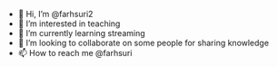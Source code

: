 - 👋 Hi, I’m @farhsuri2
- 👀 I’m interested in teaching
- 🌱 I’m currently learning streaming
- 💞️ I’m looking to collaborate on some people for sharing knowledge
- 📫 How to reach me @farhsuri

<!---
farhsuri2/farhsuri2 is a ✨ special ✨ repository because its `README.md` (this file) appears on your GitHub profile.
You can click the Preview link to take a look at your changes.
--->
